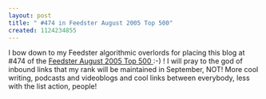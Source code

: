 ```yaml
---
layout: post
title: " #474 in Feedster August 2005 Top 500"
created: 1124234855
---
```

<p>I bow down to my Feedster algorithmic overlords for placing this blog at #474 of the <a href="http://top500.feedster.com/">Feedster August 2005 Top 500 </a>:-) ! I will pray to the god of inbound links that my rank will be maintained in September, NOT! More cool writing, podcasts and videoblogs and cool links between everybody, less with the list action, people!
</p>

